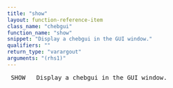 ```yaml
---
title: "show"
layout: function-reference-item
class_name: "chebgui"
function_name: "show"
snippet: "Display a chebgui in the GUI window."
qualifiers: ""
return_type: "varargout"
arguments: "(rhs1)"
---
```


<pre class="help-text"> SHOW   Display a chebgui in the GUI window.
</pre>